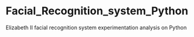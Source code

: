 # Facial_Recognition_system_Python
Elizabeth II facial recognition system experimentation analysis on Python
